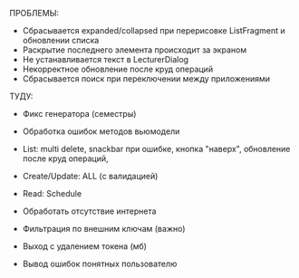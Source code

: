 ПРОБЛЕМЫ:

- Сбрасывается expanded/collapsed при перерисовке ListFragment и обновлении списка
- Раскрытие последнего элемента происходит за экраном
- Не устанавливается текст в LecturerDialog
- Некорректное обновление после круд операций
- Сбрасывается поиск при переключении между приложениями

ТУДУ:

- Фикс генератора (семестры)

- Обработка ошибок методов вьюмодели

- List:
  multi delete, snackbar при ошибке, кнопка "наверх", обновление после круд операций,

- Create/Update: ALL (с валидацией)
- Read: Schedule

- Обработать отсутствие интернета
- Фильтрация по внешним ключам (важно)
- Выход c удалением токена (мб)
- Вывод ошибок понятных пользователю
